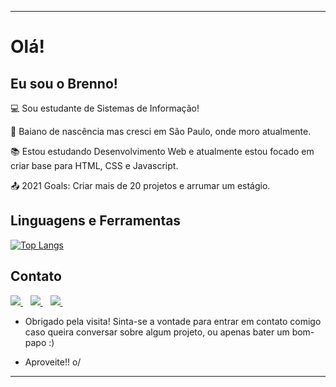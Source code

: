 ----------------------------------------------------------------------------

# Olá!

 

## Eu sou o Brenno!

 

:computer: Sou estudante de Sistemas de Informação!

:house_with_garden: Baiano de nascência mas cresci em São Paulo, onde moro atualmente.

:books: Estou estudando Desenvolvimento Web e atualmente estou focado em criar base para HTML, CSS e Javascript.

:outbox_tray: 2021 Goals: Criar mais de 20 projetos e arrumar um estágio.

 
## Linguagens e Ferramentas

[![Top Langs](https://github-readme-stats.vercel.app/api/top-langs/?username=brenno-novais&langs_count=8)](https://github.com/anuraghazra/github-readme-stats)



## Contato

<a href="https://github.com/brenno-novais">
    <img src="https://img.shields.io/badge/GitHub-100000?style=for-the-badge&logo=github&logoColor=white" />
  </a>&nbsp;&nbsp;
  <a href="https://www.linkedin.com/in/brenno-novais/">
    <img src="https://img.shields.io/badge/LinkedIn-0077B5?style=for-the-badge&logo=linkedin&logoColor=white" />        
  </a>&nbsp;&nbsp;
  <a href="mailto:brenno133@gmail.com">
    <img src="https://img.shields.io/badge/Gmail-D14836?style=for-the-badge&logo=gmail&logoColor=white" />        
  </a>&nbsp;&nbsp;



- Obrigado pela visita! Sinta-se a vontade para entrar em contato comigo caso queira conversar sobre algum projeto, ou apenas bater um bom-papo :) 

- Aproveite!! o/

----------------------------------------------------------------------------------
